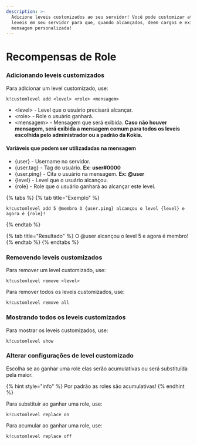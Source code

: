 ```yaml
---
description: >-
  Adicione leveis customizados ao seu servidor! Você pode customizar até 10
  leveis em seu servidor para que, quando alcançados, deem cargos e exibia uma
  mensagem personalizada!
---
```


# Recompensas de Role

### Adicionando leveis customizados

Para adicionar um level customizado, use:

```text
k!customlevel add <level> <role> <mensagem>
```

* &lt;level&gt; - Level que o usuário precisará alcançar.
* &lt;role&gt; - Role o usuário ganhará.
* &lt;mensagem&gt; - Mensagem que será exibida. **Caso não houver mensagem, será exibida a mensagem comum para todos os leveis escolhida pelo administrador ou a padrão da Kokia.**

#### Variáveis que podem ser utilizadadas na mensagem

* {user} - Username no servidor.
* {user.tag} - Tag do usuário. **Ex:** **user\#0000**
* {user.ping} - Cita o usuário na mensagem. **Ex: @user** 
* {level} - Level que o usuário alcançou.
* {role} - Role que o usuário ganhará ao alcançar este level.

{% tabs %}
{% tab title="Exemplo" %}
```text
k!customlevel add 5 @membro O {user.ping} alcançou o level {level} e agora é {role}!
```
{% endtab %}

{% tab title="Resultado" %}
O @user alcançou o level 5 e agora é membro!
{% endtab %}
{% endtabs %}

### 

### Removendo leveis customizados

Para remover um level customizado, use:

```text
k!customlevel remove <level>
```

Para remover todos os leveis customizados, use:

```text
k!customlevel remove all
```

### 

### Mostrando todos os leveis customizados

Para mostrar os leveis customizados, use:

```text
k!customlevel show
```

### 

### Alterar configurações de level customizado

Escolha se ao ganhar uma role elas serão acumulativas ou será substituída pela maior.

{% hint style="info" %}
Por padrão as roles são acumulativas!
{% endhint %}

Para substituir ao ganhar uma role, use:

```text
k!customlevel replace on
```

Para acumular ao ganhar uma role, use:

```text
k!customlevel replace off
```

